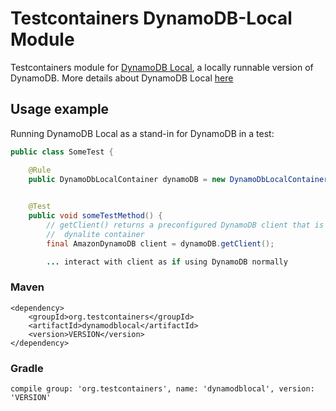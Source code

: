 # Testcontainers DynamoDB-Local Module

Testcontainers module for [DynamoDB Local](https://hub.docker.com/r/amazon/dynamodb-local), 
a locally runnable version of DynamoDB. More details about DynamoDB Local [here](https://docs.aws.amazon.com/amazondynamodb/latest/developerguide/DynamoDBLocal.html)

## Usage example

Running DynamoDB Local as a stand-in for DynamoDB in a test:

```java
public class SomeTest {

    @Rule
    public DynamoDbLocalContainer dynamoDB = new DynamoDbLocalContainer();

    
    @Test
    public void someTestMethod() {
        // getClient() returns a preconfigured DynamoDB client that is connected to the
        //  dynalite container
        final AmazonDynamoDB client = dynamoDB.getClient();

        ... interact with client as if using DynamoDB normally
```

### Maven

```
<dependency>
    <groupId>org.testcontainers</groupId>
    <artifactId>dynamodblocal</artifactId>
    <version>VERSION</version>
</dependency>
```

### Gradle

```
compile group: 'org.testcontainers', name: 'dynamodblocal', version: 'VERSION'
```

